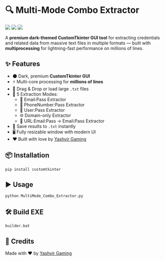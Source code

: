 <h1>🔍 Multi-Mode Combo Extractor</h1>
<p>
  <img src="https://img.shields.io/badge/Python-3.10+-blue?logo=python">
  <img src="https://img.shields.io/badge/GUI-CustomTkinter-darkgreen">
  <img src="https://img.shields.io/badge/License-MIT-yellow">
</p>

<p>
A <strong>premium dark-themed CustomTkinter GUI tool</strong> for extracting credentials and related data from massive text files in multiple formats — built with <b>multiprocessing</b> for lightning-fast performance on millions of lines.
</p>

<h2>✨ Features</h2>
<ul>
  <li>🌑 Dark, premium <strong>CustomTkinter GUI</strong></li>
  <li>⚡ Multi-core processing for <strong>millions of lines</strong></li>
  <li>📂 Drag & Drop or load large <code>.txt</code> files</li>
  <li>🔄 5 Extraction Modes:
    <ul>
      <li>📧 Email:Pass Extractor</li>
      <li>📱 PhoneNumber:Pass Extractor</li>
      <li>👤 User:Pass Extractor</li>
      <li>🌐 Domain-only Extractor</li>
      <li>🔗 URL:Email:Pass → Email:Pass Extractor</li>
    </ul>
  </li>
  <li>💾 Save results to <code>.txt</code> instantly</li>
  <li>🖥️ Fully resizable window with modern UI</li>
  <li>❤️ Built with love by <a href="https://t.me/therealyashvirgaming" target="_blank">Yashvir Gaming</a></li>
</ul>

<h2>📦 Installation</h2>
<pre><code>pip install customtkinter
</code></pre>

<h2>▶️ Usage</h2>
<pre><code>python MultiMode_Combo_Extractor.py
</code></pre>

<h2>🛠 Build EXE</h2>
<pre><code>builder.bat
</code></pre>

<h2>📜 Credits</h2>
<p>Made with ❤️ by <a href="https://t.me/therealyashvirgaming" target="_blank">Yashvir Gaming</a></p>
